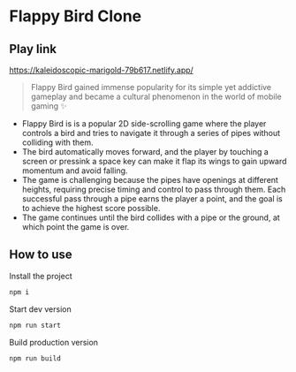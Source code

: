 # Flappy Bird Clone

## Play link

https://kaleidoscopic-marigold-79b617.netlify.app/

> Flappy Bird gained immense popularity for its simple yet addictive gameplay and became a cultural phenomenon in the world of mobile gaming ✨ 

- Flappy Bird is is a popular 2D side-scrolling game where the player controls a bird and tries to navigate it through a series of pipes without colliding with them. 
- The bird automatically moves forward, and the player by touching a screen or pressink a space key can make it flap its wings to gain upward momentum and avoid falling. 
- The game is challenging because the pipes have openings at different heights, requiring precise timing and control to pass through them. Each successful pass through a pipe earns the player a point, and the goal is to achieve the highest score possible. 
- The game continues until the bird collides with a pipe or the ground, at which point the game is over. 

## How to use

Install the project
```sh
npm i
```

Start dev version
```sh
npm run start
```

Build production version
```sh
npm run build
```
